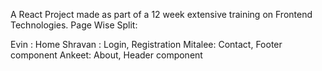 A React Project made as part of a 12 week extensive training on Frontend Technologies. Page Wise Split:

Evin : Home
Shravan : Login, Registration
Mitalee: Contact, Footer component
Ankeet: About, Header component
